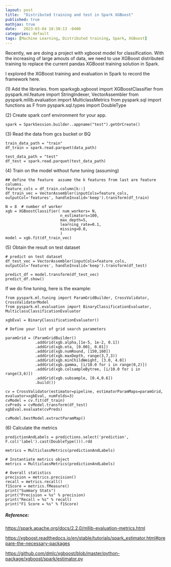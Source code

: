 ```yaml
---
layout: post
title:  "Distributed training and test in Spark XGBoost"
published: true
mathjax: true
date:   2023-03-04 18:30:13 -0400
categories: default
tags: [Machine Learning, Distributed training, Spark, XGBoost]
---
```


Recently, we are doing a project with xgboost model for classification. With the increasing of large amouts of data, we need to use XGBoost distributed training to replace the current pandas XGBoost training solution in Spark.

I explored the XGBoost training and evaluation in Spark to record the framework here.

(1) Add the libraries.
from sparkxgb.xgboost import XGBoostClassifier
from pyspark.ml.feature import StringIndexer, VectorAssembler
from pyspark.mllib.evaluation import MulticlassMetrics
from pyspark.sql import functions as F
from pyspark.sql.types import DoubleType

(2) Create spark conf environment for your app.
```
spark = SparkSession.builder..appname("test").getOrCreate()
```

(3) Read the data from gcs bucket or BQ
```
train_data_path = "train"
df_train = spark.read.parquet(data_path)

test_data_path = "test"
df_test = spark.read.parquet(test_data_path)
```

(4) Train on the model without fune tuning (assuming)
```
## define the feature  assume the k features from last are feature columns.
feature_cols = df_train.column[k::]
df_train_vec = VectorAssembler(inputCols=feature_cols, outputCol='features', handleInvalid='keep').transform(df_train)

N = 8  # number of worker
xgb = XGBoostClassifier( num_workers= N,
                        n_estimators=100,
                        max_depth=5,
                        learning_rate=0.1,
                        missing=0.0,
                        )
model = xgb.fit(df_train_vec)

```

(5) Obtain the result on test dataset

```
# predict on test dataset
df_test_vec = VectorAssembler(inputCols=feature_cols, outputCol='features', handleInvalid='keep').transform(df_test)

predict_df = model.transform(df_test_vec)
predict_df.show()
```

If we do fine tuning, here is the example:

```
from pyspark.ml.tuning import ParamGridBuilder, CrossValidator, CrossValidatorModel
from pyspark.ml.evaluation import BinaryClassificationEvaluator, MulticlassClassificationEvaluator

xgbEval = BinaryClassificationEvaluator()

# Define your list of grid search parameters

paramGrid = (ParamGridBuilder()
             .addGrid(xgb.alpha,[1e-5, 1e-2, 0.1])
             .addGrid(xgb.eta, [0.001, 0.01])
             .addGrid(xgb.numRound, [150,160])
             .addGrid(xgb.maxDepth, range(3,7,3))
             .addGrid(xgb.minChildWeight, [3.0, 4.0])
             .addGrid(xgb.gamma, [i/10.0 for i in range(0,2)])
             .addGrid(xgb.colsampleBytree, [i/10.0 for i in range(3,6)])
             .addGrid(xgb.subsample, [0.4,0.6])
             .build())

cv = CrossValidator(estimator=pipeline, estimatorParamMaps=paramGrid, evaluator=xgbEval, numFolds=3)
cvModel = cv.fit(df_train)
cvPreds = cvModel.transform(df_test)
xgbEval.evaluate(cvPreds)

cvModel.bestModel.extractParamMap()
```

(6) Calculate the metrics

```
predictionAndLabels = predictions.select('prediction', F.col('label').cast(DoubleType())).rdd

metrics = MulticlassMetrics(predictionAndLabels)

# Instantiate metrics object
metrics = MulticlassMetrics(predictionAndLabels)

# Overall statistics
precision = metrics.precision()
recall = metrics.recall()
f1Score = metrics.fMeasure()
print("Summary Stats")
print("Precision = %s" % precision)
print("Recall = %s" % recall)
print("F1 Score = %s" % f1Score)

```


##### Reference:

https://spark.apache.org/docs/2.2.0/mllib-evaluation-metrics.html

https://xgboost.readthedocs.io/en/stable/tutorials/spark_estimator.html#prepare-the-necessary-packages

https://github.com/dmlc/xgboost/blob/master/python-package/xgboost/spark/estimator.py